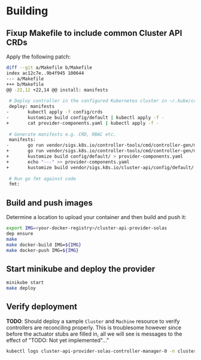 # Building

## Fixup Makefile to include common Cluster API CRDs

Apply the following patch:

```bash
diff --git a/Makefile b/Makefile
index ac12c7e..9b4f945 100644
--- a/Makefile
+++ b/Makefile
@@ -22,12 +22,14 @@ install: manifests
 
 # Deploy controller in the configured Kubernetes cluster in ~/.kube/config
 deploy: manifests
-       kubectl apply -f config/crds
-       kustomize build config/default | kubectl apply -f -
+       cat provider-components.yaml | kubectl apply -f -
 
 # Generate manifests e.g. CRD, RBAC etc.
 manifests:
-       go run vendor/sigs.k8s.io/controller-tools/cmd/controller-gen/main.go all
+       go run vendor/sigs.k8s.io/controller-tools/cmd/controller-gen/main.go crd
+       kustomize build config/default/ > provider-components.yaml
+       echo "---" >> provider-components.yaml
+       kustomize build vendor/sigs.k8s.io/cluster-api/config/default/ >> provider-components.yaml
 
 # Run go fmt against code
 fmt:
```

## Build and push images

Determine a location to upload your container and then build and push it:

```bash
export IMG=<your-docker-registry>/cluster-api-provider-solas
dep ensure
make
make docker-build IMG=${IMG}
make docker-push IMG=${IMG}
```

## Start minikube and deploy the provider

```bash
minikube start
make deploy
```

## Verify deployment

**TODO**: Should deploy a sample `Cluster` and `Machine` resource to verify 
controllers are reconciling properly. This is troublesome however since before
the actuator stubs are filled in, all we will see is messages to the effect of
"TODO: Not yet implemented"..."

```bash
kubectl logs cluster-api-provider-solas-controller-manager-0 -n cluster-api-provider-solas-system  
```
